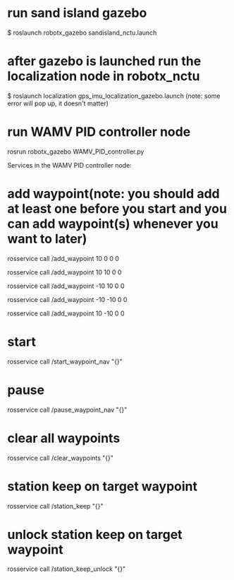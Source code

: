 # run sand island gazebo
$ roslaunch robotx_gazebo sandisland_nctu.launch

# after gazebo is launched run the localization node in robotx_nctu
$ roslaunch localization gps_imu_localization_gazebo.launch
(note: some error will pop up, it doesn't matter)


# run WAMV PID controller node
rosrun robotx_gazebo WAMV_PID_controller.py


Services in the WAMV PID controller node:
# add waypoint(note: you should add at least one before you start and you can add waypoint(s) whenever you want to later)
rosservice call /add_waypoint 10 0 0 0

rosservice call /add_waypoint 10 10 0 0

rosservice call /add_waypoint -10 10 0 0


rosservice call /add_waypoint -10 -10 0 0

rosservice call /add_waypoint 10 -10 0 0

# start
rosservice call /start_waypoint_nav "{}"

# pause
rosservice call /pause_waypoint_nav "{}"

# clear all waypoints
rosservice call /clear_waypoints "{}"

# station keep on target waypoint
rosservice call /station_keep "{}"

# unlock station keep on target waypoint
rosservice call /station_keep_unlock "{}"

